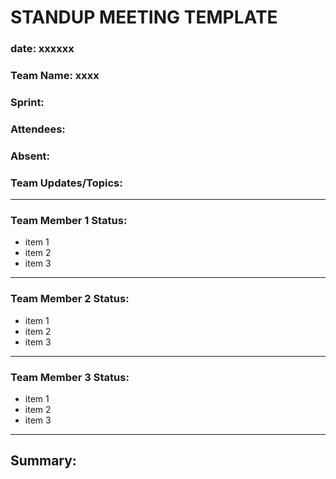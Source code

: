 # STANDUP MEETING TEMPLATE
### date: xxxxxx
### Team Name: xxxx
### Sprint: 
### Attendees:
### Absent: 
### Team Updates/Topics:
--------------------------
### Team Member 1 Status:
- item 1
- item 2
- item 3
--------------------------
### Team Member 2 Status:
- item 1
- item 2
- item 3
--------------------------
### Team Member 3 Status:
- item 1
- item 2
- item 3
--------------------------
## Summary:
